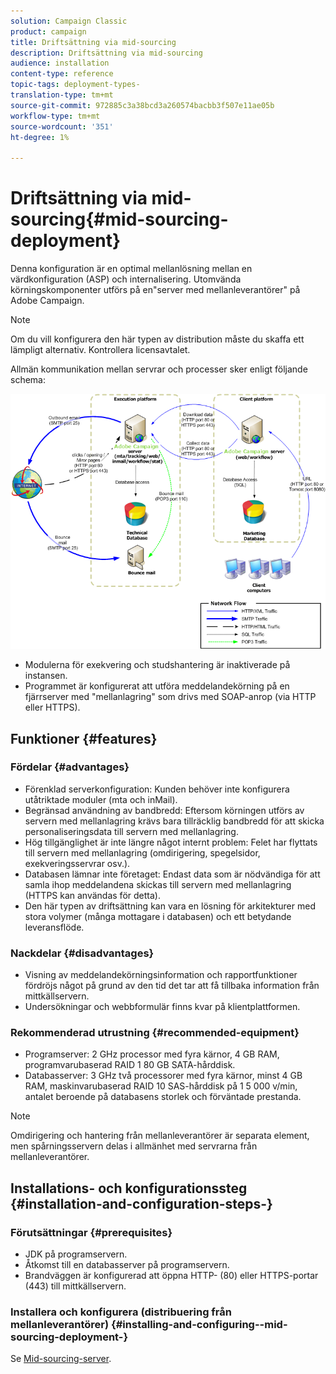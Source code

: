 ```yaml
---
solution: Campaign Classic
product: campaign
title: Driftsättning via mid-sourcing
description: Driftsättning via mid-sourcing
audience: installation
content-type: reference
topic-tags: deployment-types-
translation-type: tm+mt
source-git-commit: 972885c3a38bcd3a260574bacbb3f507e11ae05b
workflow-type: tm+mt
source-wordcount: '351'
ht-degree: 1%

---
```



# Driftsättning via mid-sourcing{#mid-sourcing-deployment}

Denna konfiguration är en optimal mellanlösning mellan en värdkonfiguration (ASP) och internalisering. Utomvända körningskomponenter utförs på en&quot;server med mellanleverantörer&quot; på Adobe Campaign.

>[!NOTE]
>
>Om du vill konfigurera den här typen av distribution måste du skaffa ett lämpligt alternativ. Kontrollera licensavtalet.

Allmän kommunikation mellan servrar och processer sker enligt följande schema:

![](assets/s_ncs_install_midsourcing.png)

* Modulerna för exekvering och studshantering är inaktiverade på instansen.
* Programmet är konfigurerat att utföra meddelandekörning på en fjärrserver med &quot;mellanlagring&quot; som drivs med SOAP-anrop (via HTTP eller HTTPS).

## Funktioner {#features}

### Fördelar {#advantages}

* Förenklad serverkonfiguration: Kunden behöver inte konfigurera utåtriktade moduler (mta och inMail).
* Begränsad användning av bandbredd: Eftersom körningen utförs av servern med mellanlagring krävs bara tillräcklig bandbredd för att skicka personaliseringsdata till servern med mellanlagring.
* Hög tillgänglighet är inte längre något internt problem: Felet har flyttats till servern med mellanlagring (omdirigering, spegelsidor, exekveringsservrar osv.).
* Databasen lämnar inte företaget: Endast data som är nödvändiga för att samla ihop meddelandena skickas till servern med mellanlagring (HTTPS kan användas för detta).
* Den här typen av driftsättning kan vara en lösning för arkitekturer med stora volymer (många mottagare i databasen) och ett betydande leveransflöde.

### Nackdelar {#disadvantages}

* Visning av meddelandekörningsinformation och rapportfunktioner fördröjs något på grund av den tid det tar att få tillbaka information från mittkällservern.
* Undersökningar och webbformulär finns kvar på klientplattformen.

### Rekommenderad utrustning {#recommended-equipment}

* Programserver: 2 GHz processor med fyra kärnor, 4 GB RAM, programvarubaserad RAID 1 80 GB SATA-hårddisk.
* Databasserver: 3 GHz två processorer med fyra kärnor, minst 4 GB RAM, maskinvarubaserad RAID 10 SAS-hårddisk på 1 5 000 v/min, antalet beroende på databasens storlek och förväntade prestanda.

>[!NOTE]
>
>Omdirigering och hantering från mellanleverantörer är separata element, men spårningsservern delas i allmänhet med servrarna från mellanleverantörer.

## Installations- och konfigurationssteg {#installation-and-configuration-steps-}

### Förutsättningar {#prerequisites}

* JDK på programservern.
* Åtkomst till en databasserver på programservern.
* Brandväggen är konfigurerad att öppna HTTP- (80) eller HTTPS-portar (443) till mittkällservern.

### Installera och konfigurera (distribuering från mellanleverantörer) {#installing-and-configuring--mid-sourcing-deployment-}

Se [Mid-sourcing-server](../../installation/using/mid-sourcing-server.md).
